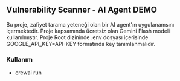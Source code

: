 ## Vulnerability Scanner - AI Agent DEMO
Bu proje, zafiyet tarama yeteneği olan bir AI agent'ın uygulanamsını içermektedir. Proje kapsamında ücretsiz olan Gemini Flash
modeli kullanılmıştır. Proje Root dizininde .env dosyası içerisinde GOOGLE_API_KEY=API-KEY formatında key tanımlanmalıdır.

### Kullanım
- crewai run